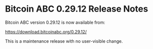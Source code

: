 # Bitcoin ABC 0.29.12 Release Notes

Bitcoin ABC version 0.29.12 is now available from:

  <https://download.bitcoinabc.org/0.29.12/>

This is a maintenance release with no user-visible change.
